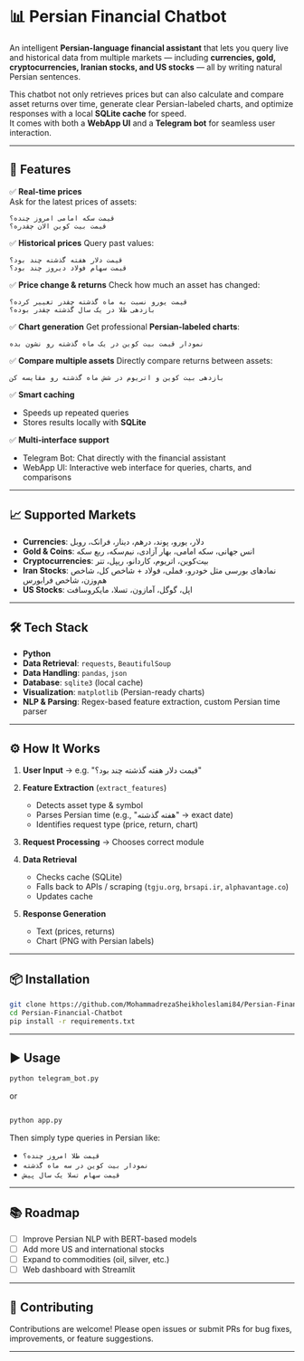 
# 📊 Persian Financial Chatbot  

An intelligent **Persian-language financial assistant** that lets you query live and historical data from multiple markets — including **currencies, gold, cryptocurrencies, Iranian stocks, and US stocks** — all by writing natural Persian sentences.  

This chatbot not only retrieves prices but can also calculate and compare asset returns over time, generate clear Persian-labeled charts, and optimize responses with a local **SQLite cache** for speed.  
It comes with both a **WebApp UI** and a **Telegram bot** for seamless user interaction.  


---

## 🚀 Features  

✅ **Real-time prices**  
Ask for the latest prices of assets:  
```text
قیمت سکه امامی امروز چنده؟  
قیمت بیت کوین الان چقدره؟
````


✅ **Historical prices**
Query past values:

```text
قیمت دلار هفته گذشته چند بود؟  
قیمت سهام فولاد دیروز چند بود؟
```

✅ **Price change & returns**
Check how much an asset has changed:

```text
قیمت یورو نسبت به ماه گذشته چقدر تغییر کرده؟  
بازدهی طلا در یک سال گذشته چقدر بوده؟
```

✅ **Chart generation**
Get professional **Persian-labeled charts**:

```text
نمودار قیمت بیت کوین در یک ماه گذشته رو نشون بده
```

✅ **Compare multiple assets**
Directly compare returns between assets:
```text
بازدهی بیت کوین و اتریوم در شش ماه گذشته رو مقایسه کن  
```

✅ **Smart caching**

* Speeds up repeated queries
* Stores results locally with **SQLite**

✅ **Multi-interface support**

* Telegram Bot: Chat directly with the financial assistant
* WebApp UI: Interactive web interface for queries, charts, and comparisons

---


## 📈 Supported Markets

* **Currencies**: دلار، یورو، پوند، درهم، دینار، فرانک، روبل
* **Gold & Coins**: انس جهانی، سکه امامی، بهار آزادی، نیم‌سکه، ربع سکه
* **Cryptocurrencies**: بیت‌کوین، اتریوم، کاردانو، ریپل، تتر
* **Iran Stocks**: نمادهای بورسی مثل خودرو، فملی، فولاد + شاخص کل، شاخص هم‌وزن، شاخص فرابورس
* **US Stocks**: اپل، گوگل، آمازون، تسلا، مایکروسافت

---

## 🛠 Tech Stack

* **Python**
* **Data Retrieval**: `requests`, `BeautifulSoup`
* **Data Handling**: `pandas`, `json`
* **Database**: `sqlite3` (local cache)
* **Visualization**: `matplotlib` (Persian-ready charts)
* **NLP & Parsing**: Regex-based feature extraction, custom Persian time parser

---

## ⚙️ How It Works

1. **User Input** → e.g. "قیمت دلار هفته گذشته چند بود؟"
2. **Feature Extraction** (`extract_features`)

   * Detects asset type & symbol
   * Parses Persian time (e.g., "هفته گذشته" → exact date)
   * Identifies request type (price, return, chart)
3. **Request Processing** → Chooses correct module
4. **Data Retrieval**

   * Checks cache (SQLite)
   * Falls back to APIs / scraping (`tgju.org`, `brsapi.ir`, `alphavantage.co`)
   * Updates cache
5. **Response Generation**

   * Text (prices, returns)
   * Chart (PNG with Persian labels)

---

## 📦 Installation

```bash
git clone https://github.com/MohammadrezaSheikholeslami84/Persian-Financial-Chatbot.git
cd Persian-Financial-Chatbot
pip install -r requirements.txt
```

---

## ▶️ Usage

```bash
python telegram_bot.py
```
or
```bash

python app.py
```

Then simply type queries in Persian like:

* `قیمت طلا امروز چنده؟`
* `نمودار بیت کوین در سه ماه گذشته`
* `قیمت سهام تسلا یک سال پیش`

---



## 📚 Roadmap

* [ ] Improve Persian NLP with BERT-based models
* [ ] Add more US and international stocks
* [ ] Expand to commodities (oil, silver, etc.)
* [ ] Web dashboard with Streamlit

---

## 🤝 Contributing

Contributions are welcome! Please open issues or submit PRs for bug fixes, improvements, or feature suggestions.

---
